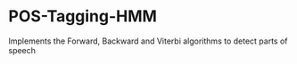# POS-Tagging-HMM
Implements the Forward, Backward and Viterbi algorithms to detect parts of speech 
